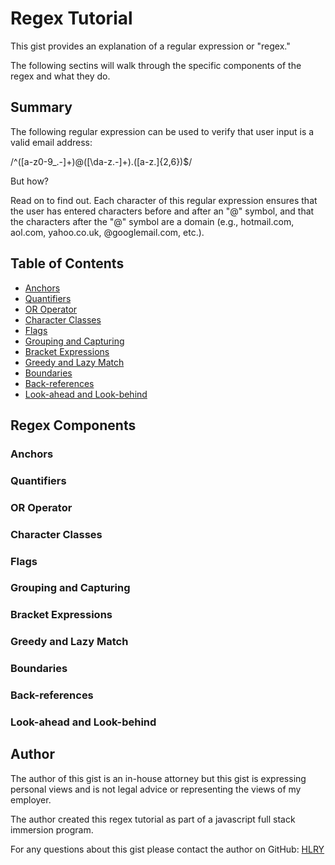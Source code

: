 # Regex Tutorial

This gist provides an explanation of a regular expression or "regex."

The following sectins will walk through the specific components of the regex and what they do.

## Summary

The following regular expression can be used to verify that user input is a valid email address: 

/^([a-z0-9_\.-]+)@([\da-z\.-]+)\.([a-z\.]{2,6})$/

But how?

Read on to find out. Each character of this regular expression ensures that the user has entered characters before and after an "@" symbol, and that the characters after the "@" symbol are a domain (e.g., hotmail.com, aol.com, yahoo.co.uk, @googlemail.com, etc.).

## Table of Contents

- [Anchors](#anchors)
- [Quantifiers](#quantifiers)
- [OR Operator](#or-operator)
- [Character Classes](#character-classes)
- [Flags](#flags)
- [Grouping and Capturing](#grouping-and-capturing)
- [Bracket Expressions](#bracket-expressions)
- [Greedy and Lazy Match](#greedy-and-lazy-match)
- [Boundaries](#boundaries)
- [Back-references](#back-references)
- [Look-ahead and Look-behind](#look-ahead-and-look-behind)

## Regex Components

### Anchors

### Quantifiers

### OR Operator

### Character Classes

### Flags

### Grouping and Capturing

### Bracket Expressions

### Greedy and Lazy Match

### Boundaries

### Back-references

### Look-ahead and Look-behind

## Author

The author of this gist is an in-house attorney but this gist is expressing personal views and is not legal advice or representing the views of my employer.

The author created this regex tutorial as part of a javascript full stack immersion program.

For any questions about this gist please contact the author on GitHub: [HLRY](https://github.com/hlry) 
